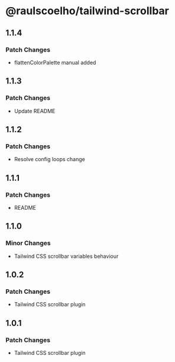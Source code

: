 # @raulscoelho/tailwind-scrollbar

## 1.1.4

### Patch Changes

- flattenColorPalette manual added

## 1.1.3

### Patch Changes

- Update README

## 1.1.2

### Patch Changes

- Resolve config loops change

## 1.1.1

### Patch Changes

- README

## 1.1.0

### Minor Changes

- Tailwind CSS scrollbar variables behaviour

## 1.0.2

### Patch Changes

- Tailwind CSS scrollbar plugin

## 1.0.1

### Patch Changes

- Tailwind CSS scrollbar plugin
